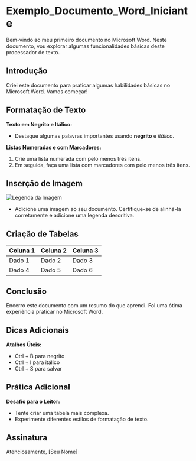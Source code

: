 # Exemplo_Documento_Word_Iniciante
Bem-vindo ao meu primeiro documento no Microsoft Word. Neste documento, vou explorar algumas funcionalidades básicas deste processador de texto.

## Introdução

Criei este documento para praticar algumas habilidades básicas no Microsoft Word. Vamos começar!

## Formatação de Texto

**Texto em Negrito e Itálico:**
- Destaque algumas palavras importantes usando **negrito** e *itálico*.

**Listas Numeradas e com Marcadores:**
1. Crie uma lista numerada com pelo menos três itens.
2. Em seguida, faça uma lista com marcadores com pelo menos três itens.

## Inserção de Imagem

![Legenda da Imagem](url_da_imagem)
- Adicione uma imagem ao seu documento. Certifique-se de alinhá-la corretamente e adicione uma legenda descritiva.

## Criação de Tabelas

| Coluna 1 | Coluna 2 | Coluna 3 |
|----------|----------|----------|
| Dado 1   | Dado 2   | Dado 3   |
| Dado 4   | Dado 5   | Dado 6   |

## Conclusão

Encerro este documento com um resumo do que aprendi. Foi uma ótima experiência praticar no Microsoft Word.

## Dicas Adicionais

**Atalhos Úteis:**
- Ctrl + B para negrito
- Ctrl + I para itálico
- Ctrl + S para salvar

## Prática Adicional

**Desafio para o Leitor:**
- Tente criar uma tabela mais complexa.
- Experimente diferentes estilos de formatação de texto.

## Assinatura

Atenciosamente,
[Seu Nome]

```
